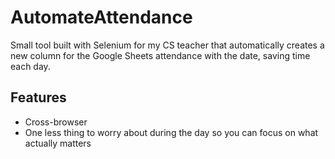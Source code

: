 # AutomateAttendance

Small tool built with Selenium for my CS teacher that automatically creates a new column for the Google Sheets attendance with the date, saving time each day.

## Features
- Cross-browser
- One less thing to worry about during the day so you can focus on what actually matters
